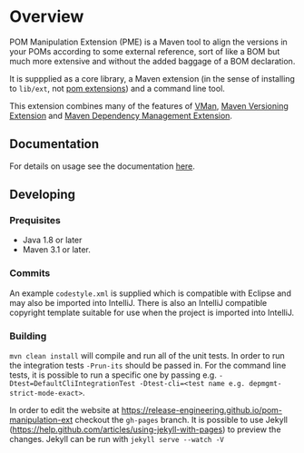 # Overview

POM Manipulation Extension (PME) is a Maven tool to align the versions in your POMs according to some external reference, sort of like a BOM but much more extensive and without the added baggage of a BOM declaration.

It is suppplied as a core library, a Maven extension (in the sense of installing to `lib/ext`, not [pom extensions](https://maven.apache.org/pom.html#Extensions)) and a command line tool.

This extension combines many of the features of [VMan](https://github.com/jdcasey/pom-version-manipulator), [Maven Versioning Extension](https://github.com/jdcasey/maven-versioning-extension) and [Maven Dependency Management Extension](https://github.com/jboss/maven-dependency-management-extension).

## Documentation

For details on usage see the documentation [here](https://release-engineering.github.io/pom-manipulation-ext).

## Developing

### Prequisites

* Java 1.8 or later
* Maven 3.1 or later.

### Commits

An example `codestyle.xml` is supplied which is compatible with Eclipse and may also be imported into IntelliJ. There is also an IntelliJ compatible copyright template suitable for use when the project is imported into IntelliJ.

### Building

`mvn clean install` will compile and run all of the unit tests. In order to run the integration tests `-Prun-its` should be passed in. For the command line tests, it is possible to run a specific one by passing e.g. `-Dtest=DefaultCliIntegrationTest -Dtest-cli=<test name e.g. depmgmt-strict-mode-exact>`.

In order to edit the website at https://release-engineering.github.io/pom-manipulation-ext checkout the `gh-pages` branch. It is possible to use Jekyll (https://help.github.com/articles/using-jekyll-with-pages) to preview the changes. Jekyll can be run with `jekyll serve --watch -V`
